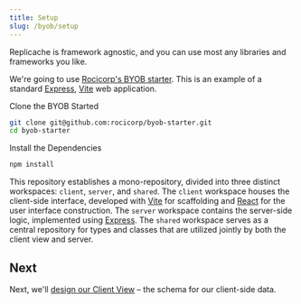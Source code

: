```yaml
---
title: Setup
slug: /byob/setup
---
```


Replicache is framework agnostic, and you can use most any libraries and frameworks you like.

We're going to use [Rocicorp's BYOB starter](https://github.com/rocicorp/byob-starter). This is an example of a standard [Express](https://expressjs.com/), [Vite](https://vitejs.dev/) web application.

Clone the BYOB Started

```bash
git clone git@github.com:rocicorp/byob-starter.git
cd byob-starter
```

Install the Dependencies

```bash
npm install
```

This repository establishes a mono-repository, divided into three distinct workspaces: `client`, `server`, and `shared`. The `client` workspace houses the client-side interface, developed with [Vite](https://vitejs.dev/) for scaffolding and [React](https://react.dev/) for the user interface construction. The `server` workspace contains the server-side logic, implemented using [Express](https://expressjs.com/). The `shared` workspace serves as a central repository for types and classes that are utilized jointly by both the client view and server.

## Next

Next, we'll [design our Client View](./design-client-view.md) – the schema for our client-side data.
